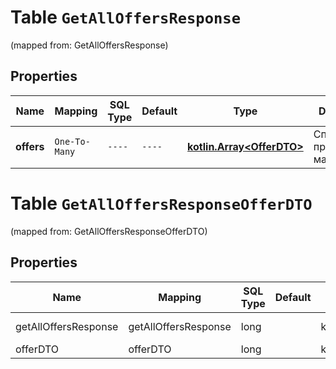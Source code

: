 
# Table `GetAllOffersResponse`
(mapped from: GetAllOffersResponse)

## Properties
Name | Mapping | SQL Type | Default | Type | Description | Notes
---- | ------- | -------- | ------- | ---- | ----------- | -----
**offers** | `One-To-Many` | `----` | `----`  | [**kotlin.Array&lt;OfferDTO&gt;**](OfferDTO.md) | Список предложений магазина. | 


# **Table `GetAllOffersResponseOfferDTO`**
(mapped from: GetAllOffersResponseOfferDTO)

## Properties
Name | Mapping | SQL Type | Default | Type | Description | Notes
---- | ------- | -------- | ------- | ---- | ----------- | -----
getAllOffersResponse | getAllOffersResponse | long | | kotlin.Long | Primary Key | *one*
offerDTO | offerDTO | long | | kotlin.Long | Foreign Key | *many*




